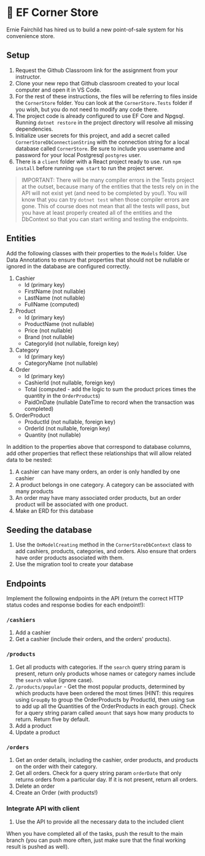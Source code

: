 # :convenience_store: EF Corner Store
Ernie Fairchild has hired us to build a new point-of-sale system for his convenience store. 

## Setup
1. Request the Github Classroom link for the assignment from your instructor.
1. Clone your new repo that Github classroom created to your local computer and open it in VS Code.
1. For the rest of these instructions, the files will be referring to files inside the `CornerStore` folder. You can look at the `CornerStore.Tests` folder if you wish, but you do not need to modify any code there.
1. The project code is already configured to use EF Core and Npgsql. Running `dotnet restore` in the project directory will resolve all missing dependencies.
1. Initialize user secrets for this project, and add a secret called `CornerStoreDbConnectionString` with the connection string for a local database called `CornerStore`. Be sure to include you username and password for your local Postgresql `postgres` user. 
1. There is a `client` folder with a React project ready to use. run `npm install` before running `npm start` to run the project server. 

> IMPORTANT: There will be many compiler errors in the Tests project at the outset, because many of the entities that the tests rely on in the API will not exist yet (and need to be completed by you!). You will know that you can try `dotnet test` when those compiler errors are gone. This of course does not mean that all the tests will pass, but you have at least properly created all of the entities and the DbContext so that you can start writing and testing the endpoints. 

## Entities
Add the following classes with their properties to the `Models` folder. Use Data Annotations to ensure that properties that should not be nullable or ignored in the database are configured correctly.

1. Cashier
    - Id (primary key)
    - FirstName (not nullable)
    - LastName (not nullable)
    - FullName (computed)
1. Product
    - Id (primary key)
    - ProductName (not nullable)
    - Price (not nullable)
    - Brand (not nullable)
    - CategoryId (not nullable, foreign key)
1. Category
    - Id (primary key)
    - CategoryName (not nullable)
1. Order 
    - Id (primary key)
    - CashierId (not nullable, foreign key)
    - Total (computed - add the logic to sum the product prices times the quantity in the `OrderProduct`s)
    - PaidOnDate (nullable DateTime to record when the transaction was completed)
1. OrderProduct
    - ProductId (not nullable, foreign key)
    - OrderId (not nullable, foreign key)
    - Quantity (not nullable)

In addition to the properties above that correspond to database columns, add other properties that reflect these relationships that will allow related data to be nested:
1. A cashier can have many orders, an order is only handled by one cashier
1. A product belongs in one category. A category can be associated with many products
1. An order may have many associated  order products, but an order product will be associated with one product.
1. Make an ERD for this database

## Seeding the database
1. Use the `OnModelCreating` method in the `CornerStoreDbContext` class to add cashiers, products, categories, and orders. Also ensure that orders have order products associated with them. 
1. Use the migration tool to create your database

## Endpoints
Implement the following endpoints in the API (return the correct HTTP status codes and response bodies for each endpoint!):

### `/cashiers`
1. Add a cashier
1. Get a cashier (include their orders, and the orders' products).

### `/products`
1. Get all products with categories. If the `search` query string param is present, return only products whose names or category names include the `search` value (ignore case).
1. `/products/popular` - Get the most popular products, determined by which products have been ordered the most times (HINT: this requires using `GroupBy` to group the OrderProducts by ProductId, then using `Sum` to add up all the Quantities of the OrderProducts in each group). Check for a query string param called `amount` that says how many products to return. Return five by default.
1. Add a product
1. Update a product
### `/orders`
1. Get an order details, including the cashier, order products, and products on the order with their category.
1. Get all orders. Check for a query string param `orderDate` that only returns orders from a particular day. If it is not present, return all orders. 
1. Delete an order
1. Create an Order (with products!)

### Integrate API with client 
1. Use the API to provide all the necessary data to the included client 

When you have completed all of the tasks, push the result to the main branch (you can push more often, just make sure that the final working result is pushed as well). 

